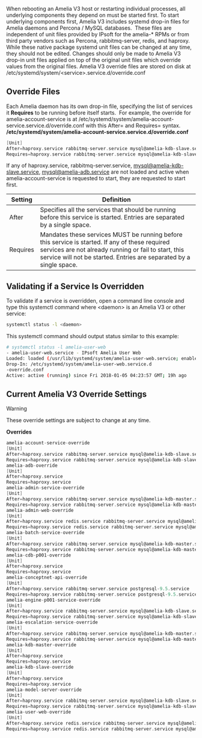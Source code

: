 When rebooting an Amelia V3 host or restarting individual processes, all underlying components they depend on must be started first.
To start underlying components first, Amelia V3 includes systemd drop-in files for Amelia daemons and Percona / MySQL databases.  These files are independent of unit files provided by IPsoft for the amelia-\* RPMs or from third party vendors such as Percona, rabbitmq-server, redis, and haproxy. While these native package systemd unit files can be changed at any time, they should not be edited. Changes should only be made to Amelia V3 drop-in unit files applied on top of the original unit files which override values from the original files.
Amelia V3 override files are stored on disk at /etc/systemd/system/\<service\>.service.d/override.conf
## Override Files
Each Amelia daemon has its own drop-in file, specifying the list of services it **Requires** to be running before itself starts.  For example, the override for amelia-account-service is at /etc/systemd/system/amelia-account-service.service.d/override.conf with this After= and Requires= syntax.
**/etc/systemd/system/amelia-account-service.service.d/override.conf**
``` groovy
[Unit]
After=haproxy.service rabbitmq-server.service mysql@amelia-kdb-slave.service mysql@amelia-adb.service
Requires=haproxy.service rabbitmq-server.service mysql@amelia-kdb-slave.service mysql@amelia-adb.service
```
If any of haproxy.service, rabbitmq-server.service, mysql@amelia-kdb-slave.service, mysql@amelia-adb.service are not loaded and active when amelia-account-service is requested to start, they are requested to start first.

| Setting | Definition |
| ----|----|
| After | Specifies all the services that should be running before this service is started. Entries are separated by a single space. |
| Requires | Mandates these services MUST be running before this service is started. If any of these required services are not already running or fail to start, this service will not be started. Entries are separated by a single space. |

## Validating if a Service Is Overridden
To validate if a service is overridden, open a command line console and type this systemctl command where \<daemon\> is an Amelia V3 or other service:
``` bash
systemctl status -l <daemon>
```
This systemctl command should output status similar to this example:
``` bash
# systemctl status -l amelia-user-web
- amelia-user-web.service - IPsoft Amelia User Web
Loaded: loaded (/usr/lib/systemd/system/amelia-user-web.service; enabled; vendor preset: disabled)
Drop-In: /etc/systemd/system/amelia-user-web.service.d
-override.conf
Active: active (running) since Fri 2018-01-05 04:23:57 GMT; 19h ago
```
## Current Amelia V3 Override Settings
> [!warning]  
>
> These override settings are subject to change at any time.

**Overrides**
``` groovy
amelia-account-service-override
[Unit]
After=haproxy.service rabbitmq-server.service mysql@amelia-kdb-slave.service mysql@amelia-adb.service
Requires=haproxy.service rabbitmq-server.service mysql@amelia-kdb-slave.service mysql@amelia-adb.service
amelia-adb-override
[Unit]
After=haproxy.service
Requires=haproxy.service
amelia-admin-service-override
[Unit]
After=haproxy.service rabbitmq-server.service mysql@amelia-kdb-master.service
Requires=haproxy.service rabbitmq-server.service mysql@amelia-kdb-master.service
amelia-admin-web-override
[Unit]
After=haproxy.service redis.service rabbitmq-server.service mysql@amelia-kdb-master.service
Requires=haproxy.service redis.service rabbitmq-server.service mysql@amelia-kdb-master.service
amelia-batch-service-override
[Unit]
After=haproxy.service rabbitmq-server.service mysql@amelia-kdb-master.service
Requires=haproxy.service rabbitmq-server.service mysql@amelia-kdb-master.service
amelia-cdb-p001-override
[Unit]
After=haproxy.service
Requires=haproxy.service
amelia-conceptnet-api-override
[Unit]
After=haproxy.service rabbitmq-server.service postgresql-9.5.service
Requires=haproxy.service rabbitmq-server.service postgresql-9.5.service
amelia-engine-p001-service-override
[Unit]
After=haproxy.service rabbitmq-server.service mysql@amelia-kdb-slave.service mysql@amelia-cdb-p001.service
Requires=haproxy.service rabbitmq-server.service mysql@amelia-kdb-slave.service mysql@amelia-cdb-p001.service
amelia-escalation-service-override
[Unit]
After=haproxy.service rabbitmq-server.service mysql@amelia-kdb-master.service
Requires=haproxy.service rabbitmq-server.service mysql@amelia-kdb-master.service
amelia-kdb-master-override
[Unit]
After=haproxy.service
Requires=haproxy.service
amelia-kdb-slave-override
[Unit]
After=haproxy.service
Requires=haproxy.service
amelia-model-server-override
[Unit]
After=haproxy.service rabbitmq-server.service mysql@amelia-kdb-slave.service
Requires=haproxy.service rabbitmq-server.service mysql@amelia-kdb-slave.service
amelia-user-web-override
[Unit]
After=haproxy.service redis.service rabbitmq-server.service mysql@amelia-kdb-slave.service
Requires=haproxy.service redis.service rabbitmq-server.service mysql@amelia-kdb-slave.service
```
